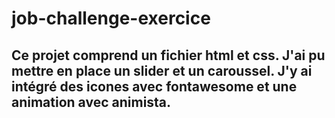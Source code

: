 # job-challenge-exercice
## Ce projet comprend un fichier html et css. J'ai pu mettre en place un slider et un caroussel. J'y ai intégré des icones avec fontawesome et une animation avec animista.
